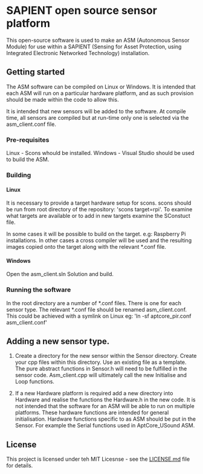 # SAPIENT open source sensor platform

This open-source software is used to make an ASM (Autonomous Sensor Module) for use within a SAPIENT (Sensing for Asset Protection, using Integrated Electronic Networked Technology) installation.

## Getting started
The ASM software can be compiled on Linux or Windows. It is intended that each ASM will run on a particular hardware platform, and as such provision should be made within the code to allow this.

It is intended that new sensors will be added to the software. At compile time, all sensors are compiled but at run-time only one is selected via the asm_client.conf file.

### Pre-requisites
Linux - Scons whould be installed.
Windows - Visual Studio should be used to build the ASM.

### Building
#### Linux
It is necessary to provide a target hardware setup for scons. scons should be run from root directory of the repository: 'scons target=rpi'. To examine what targets are available or to add in new targets examine the SConstuct file.

In some cases it will be possible to build on the target. e.g: Raspberry Pi installations. In other cases a cross compiler will be used and the resulting images copied onto the target along with the relevant *.conf file.

#### Windows
Open the asm_client.sln Solution and build.

### Running the software
In the root directory are a number of *.conf files. There is one for each sensor type. The relevant *.conf file should be renamed asm_client.conf. This could be achieved with a symlink on Linux eg: 'ln -sf aptcore_pir.conf asm_client.conf'

## Adding a new sensor type.
1. Create a directory for the new sensor within the Sensor directory. Create your cpp files within this directory. Use an existing file as a template. The pure abstract functions in Sensor.h will need to be fulfilled in the sensor code. Asm_client.cpp will ultimately call the new Initialise and Loop functions.

2. If a new Hardware platform is required add a new directory into Hardware and realise the functions the Hardware.h in the new code. It is not intended that the software for an ASM will be able to run on multiple platforms. These hardware functions are intended for general initialisation. Hardware functions specific to as ASM should be put in the Sensor. For example the Serial functions used in AptCore_USound ASM. 

## License
This project is licensed under teh MIT Licesnse - see the [LICENSE.md](LICENSE.md) file for details.



